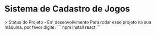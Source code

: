 <h1> Sistema de Cadastro de Jogos </h1>
> Status do Projeto - Em desenvolvimento
Para rodar esse projeto na sua máquina, por favor digite:
```
npm install react
```
